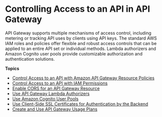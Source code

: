 # Controlling Access to an API in API Gateway<a name="apigateway-control-access-to-api"></a>

API Gateway supports multiple mechanisms of access control, including metering or tracking API uses by clients using API keys\. The standard AWS IAM roles and policies offer flexible and robust access controls that can be applied to an entire API set or individual methods\. Lambda authorizers and Amazon Cognito user pools provide customizable authorization and authentication solutions\.

**Topics**
+ [Control Access to an API with Amazon API Gateway Resource Policies](apigateway-resource-policies.md)
+ [Control Access to an API with IAM Permissions](permissions.md)
+ [Enable CORS for an API Gateway Resource](how-to-cors.md)
+ [Use API Gateway Lambda Authorizers](apigateway-use-lambda-authorizer.md)
+ [Use Amazon Cognito User Pools](apigateway-integrate-with-cognito.md)
+ [Use Client\-Side SSL Certificates for Authentication by the Backend](getting-started-client-side-ssl-authentication.md)
+ [Create and Use API Gateway Usage Plans](api-gateway-api-usage-plans.md)